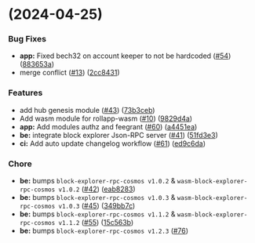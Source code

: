 #  (2024-04-25)


### Bug Fixes

* **app:** Fixed bech32 on account keeper to not be hardcoded  ([#54](https://github.com/dymensionxyz/rollapp-wasm/issues/54)) ([883653a](https://github.com/dymensionxyz/rollapp-wasm/commit/883653af7053450af80719e1cfd93e8309ba7a7d))
* merge conflict ([#13](https://github.com/dymensionxyz/rollapp-wasm/issues/13)) ([2cc8431](https://github.com/dymensionxyz/rollapp-wasm/commit/2cc8431a3dc57a60efece2a485c7298c08d22ecb))


### Features

* add hub genesis module ([#43](https://github.com/dymensionxyz/rollapp-wasm/issues/43)) ([73b3ceb](https://github.com/dymensionxyz/rollapp-wasm/commit/73b3cebef6c159494f0a4074ef5edb804b82bf0c))
* Add wasm module for rollapp-wasm ([#10](https://github.com/dymensionxyz/rollapp-wasm/issues/10)) ([9829d4a](https://github.com/dymensionxyz/rollapp-wasm/commit/9829d4a10b9f7928c98151b7295b20f0d54a8ad0))
* **app:** Add modules authz and feegrant ([#60](https://github.com/dymensionxyz/rollapp-wasm/issues/60)) ([a4451ea](https://github.com/dymensionxyz/rollapp-wasm/commit/a4451eaebd11eb49c89a40c239f6dd8593f201d1))
* **be:** integrate block explorer Json-RPC server ([#41](https://github.com/dymensionxyz/rollapp-wasm/issues/41)) ([51fd3e3](https://github.com/dymensionxyz/rollapp-wasm/commit/51fd3e36a0404d68325c64f79f65a15afc3be82a))
* **ci:** Add auto update changelog workflow ([#61](https://github.com/dymensionxyz/rollapp-wasm/issues/61)) ([ed9c6da](https://github.com/dymensionxyz/rollapp-wasm/commit/ed9c6da98f33a9842ae83007b46bc074f67d2152))


### Chore

* **be:** bumps `block-explorer-rpc-cosmos v1.0.2` & `wasm-block-explorer-rpc-cosmos v1.0.2` ([#42](https://github.com/dymensionxyz/rollapp-wasm/issues/42)) ([eab8283](https://github.com/dymensionxyz/rollapp-wasm/commit/eab82830f8ac5586cdc5d67f134fe52cda48f502))
* **be:** bumps `block-explorer-rpc-cosmos v1.0.3` & `wasm-block-explorer-rpc-cosmos v1.0.3` ([#45](https://github.com/dymensionxyz/rollapp-wasm/issues/45)) ([349bb7c](https://github.com/dymensionxyz/rollapp-wasm/commit/349bb7cf51b954aba087f951bdce02f914d32d6c))
* **be:** bumps `block-explorer-rpc-cosmos v1.1.2` & `wasm-block-explorer-rpc-cosmos v1.1.2` ([#55](https://github.com/dymensionxyz/rollapp-wasm/issues/55)) ([15c563b](https://github.com/dymensionxyz/rollapp-wasm/commit/15c563b10b8e2e5be4d85acfa4362ddd711bf377))
* **be:** bumps `block-explorer-rpc-cosmos v1.2.3` ([#76](https://github.com/dymensionxyz/rollapp-wasm/issues/76))

